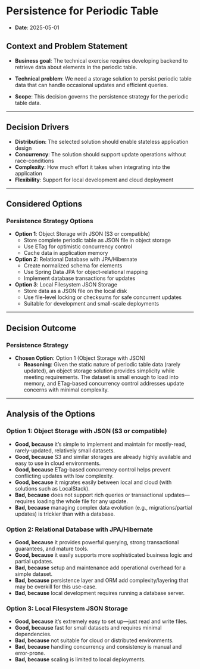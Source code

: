 # Persistence for Periodic Table

- **Date**: 2025-05-01

## Context and Problem Statement

- **Business goal**:
  The technical exercise requires developing backend to retrieve data about elements in the periodic table.

- **Technical problem**:
  We need a storage solution to persist periodic table data that can handle occasional updates and efficient queries.

- **Scope**:
  This decision governs the persistence strategy for the periodic table data.


---

## Decision Drivers
- **Distribution**: The selected solution should enable stateless application design
- **Concurrency**: The solution should support update operations without race-conditions
- **Complexity**: How much effort it takes when integrating into the application
- **Flexibility**: Support for local development and cloud deployment
---

## Considered Options

### Persistence Strategy Options
- **Option 1**: Object Storage with JSON (S3 or compatible)
  - Store complete periodic table as JSON file in object storage
  - Use ETag for optimistic concurrency control
  - Cache data in application memory
- **Option 2**: Relational Database with JPA/Hibernate
  - Create normalized schema for elements
  - Use Spring Data JPA for object-relational mapping
  - Implement database transactions for updates
- **Option 3**: Local Filesystem JSON Storage
  - Store data as a JSON file on the local disk
  - Use file-level locking or checksums for safe concurrent updates
  - Suitable for development and small-scale deployments

---

## Decision Outcome

### Persistence Strategy
- **Chosen Option**: Option 1 (Object Storage with JSON)
  - **Reasoning**: Given the static nature of periodic table data (rarely updated), an object storage solution provides simplicity while meeting requirements. The dataset is small enough to load into memory, and ETag-based concurrency control addresses update concerns with minimal complexity.

---
## Analysis of the Options

### Option 1: Object Storage with JSON (S3 or compatible)
- **Good, because** it’s simple to implement and maintain for mostly-read, rarely-updated, relatively small datasets.
- **Good, because** S3 and similar storages are already highly available and easy to use in cloud environments.
- **Good, because** ETag-based concurrency control helps prevent conflicting updates with low complexity.
- **Good, because** it migrates easily between local and cloud (with solutions such as LocalStack).
- **Bad, because** does not support rich queries or transactional updates—requires loading the whole file for any update.
- **Bad, because** managing complex data evolution (e.g., migrations/partial updates) is trickier than with a database.

### Option 2: Relational Database with JPA/Hibernate
- **Good, because** it provides powerful querying, strong transactional guarantees, and mature tools.
- **Good, because** it easily supports more sophisticated business logic and partial updates.
- **Bad, because** setup and maintenance add operational overhead for a simple dataset.
- **Bad, because** persistence layer and ORM add complexity/layering that may be overkill for this use-case.
- **Bad, because** local development requires running a database server.

### Option 3: Local Filesystem JSON Storage
- **Good, because** it’s extremely easy to set up—just read and write files.
- **Good, because** fast for small datasets and requires minimal dependencies.
- **Bad, because** not suitable for cloud or distributed environments.
- **Bad, because** handling concurrency and consistency is manual and error-prone.
- **Bad, because** scaling is limited to local deployments.
